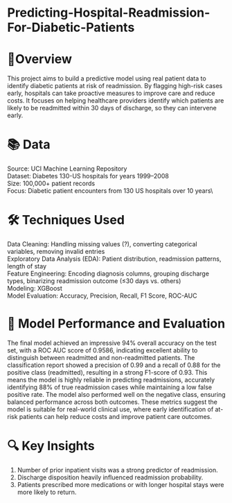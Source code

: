 # Predicting-Hospital-Readmission-For-Diabetic-Patients
# 📌Overview
This project aims to build a predictive model using real patient data to identify diabetic patients at risk of readmission. By flagging high-risk cases early, hospitals can take proactive measures to improve care and reduce costs. It focuses on helping healthcare providers identify which patients are likely to be readmitted within 30 days of discharge, so they can intervene early.

# 📚 Data
Source: UCI Machine Learning Repository\
Dataset: Diabetes 130-US hospitals for years 1999–2008\
Size: 100,000+ patient records\
Focus: Diabetic patient encounters from 130 US hospitals over 10 years\

# 🛠️ Techniques Used
Data Cleaning: Handling missing values (?), converting categorical variables, removing invalid entries\
Exploratory Data Analysis (EDA): Patient distribution, readmission patterns, length of stay\
Feature Engineering: Encoding diagnosis columns, grouping discharge types, binarizing readmission outcome (≤30 days vs. others)\
Modeling: XGBoost\
Model Evaluation: Accuracy, Precision, Recall, F1 Score, ROC-AUC

# 🤖 Model Performance and Evaluation
The final model achieved an impressive 94% overall accuracy on the test set, with a ROC AUC score of 0.9586, indicating excellent ability to distinguish between readmitted and non-readmitted patients. The classification report showed a precision of 0.99 and a recall of 0.88 for the positive class (readmitted), resulting in a strong F1-score of 0.93. This means the model is highly reliable in predicting readmissions, accurately identifying 88% of true readmission cases while maintaining a low false positive rate. The model also performed well on the negative class, ensuring balanced performance across both outcomes. These metrics suggest the model is suitable for real-world clinical use, where early identification of at-risk patients can help reduce costs and improve patient care outcomes.

# 🔍 Key Insights
1. Number of prior inpatient visits was a strong predictor of readmission.
2. Discharge disposition heavily influenced readmission probability.
3. Patients prescribed more medications or with longer hospital stays were more likely to return.
